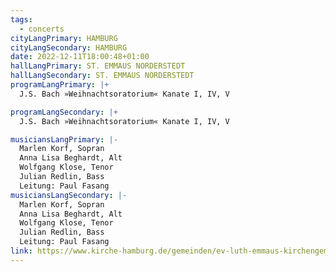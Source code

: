 ```yaml
---
tags:
  - concerts
cityLangPrimary: HAMBURG
cityLangSecondary: HAMBURG
date: 2022-12-11T18:00:48+01:00
hallLangPrimary: ST. EMMAUS NORDERSTEDT
hallLangSecondary: ST. EMMAUS NORDERSTEDT
programLangPrimary: |+
  J.S. Bach »Weihnachtsoratorium« Kanate I, IV, V

programLangSecondary: |+
  J.S. Bach »Weihnachtsoratorium« Kanate I, IV, V

musiciansLangPrimary: |-
  Marlen Korf, Sopran
  Anna Lisa Beghardt, Alt
  Wolfgang Klose, Tenor
  Julian Redlin, Bass
  Leitung: Paul Fasang
musiciansLangSecondary: |-
  Marlen Korf, Sopran
  Anna Lisa Beghardt, Alt
  Wolfgang Klose, Tenor
  Julian Redlin, Bass
  Leitung: Paul Fasang
link: https://www.kirche-hamburg.de/gemeinden/ev-luth-emmaus-kirchengemeinde-norderstedt.html
---
```

